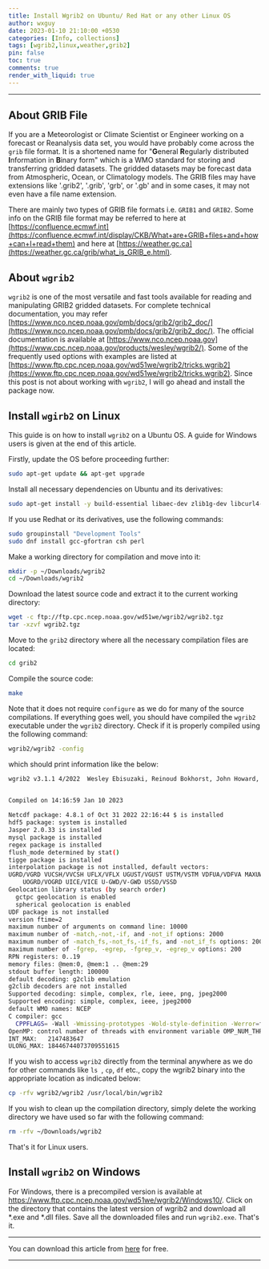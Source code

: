 ```yaml
---
title: Install Wgrib2 on Ubuntu/ Red Hat or any other Linux OS
author: wxguy
date: 2023-01-10 21:10:00 +0530
categories: [Info, collections]
tags: [wgrib2,linux,weather,grib2]
pin: false
toc: true
comments: true
render_with_liquid: true
---
```


-------

## About GRIB File

If you are a Meteorologist or Climate Scientist or Engineer working on a forecast or Reanalysis data set, you would have probably come across the `grib` file format. It is a shortened name for "**G**eneral **R**egularly distributed **I**nformation in **B**inary form" which is a WMO standard for storing and transferring gridded datasets. The gridded datasets may be forecast data from Atmospheric, Ocean, or Climatology models. The GRIB files may have extensions like '.grib2', '.grib', 'grb', or '.gb' and in some cases, it may not even have a file name extension.

There are mainly two types of GRIB file formats i.e. `GRIB1` and `GRIB2`. Some info on the GRIB file format may be referred to here at [https://confluence.ecmwf.int](https://confluence.ecmwf.int/display/CKB/What+are+GRIB+files+and+how+can+I+read+them) and here at [https://weather.gc.ca](https://weather.gc.ca/grib/what_is_GRIB_e.html). 

## About `wgrib2`

`wgrib2` is one of the most versatile and fast tools available for reading and manipulating GRIB2 gridded datasets. For complete technical documentation, you may refer [https://www.nco.ncep.noaa.gov/pmb/docs/grib2/grib2_doc/](https://www.nco.ncep.noaa.gov/pmb/docs/grib2/grib2_doc/). The official documentation is available at [https://www.nco.ncep.noaa.gov](https://www.cpc.ncep.noaa.gov/products/wesley/wgrib2/). Some of the frequently used options with examples are listed at [https://www.ftp.cpc.ncep.noaa.gov/wd51we/wgrib2/tricks.wgrib2](https://www.ftp.cpc.ncep.noaa.gov/wd51we/wgrib2/tricks.wgrib2). Since this post is not about working with `wgrib2`, I will go ahead and install the package now.
 

## Install `wgirb2` on Linux

This guide is on how to install `wgrib2` on a Ubuntu OS. A guide for Windows users is given at the end of this article. 

Firstly, update the OS before proceeding further:

```bash
sudo apt-get update && apt-get upgrade
```

Install all necessary dependencies on Ubuntu and its derivatives:

```bash
sudo apt-get install -y build-essential libaec-dev zlib1g-dev libcurl4-openssl-dev libboost-dev curl wget zip unzip bzip2 gfortran gcc g++
```

If you use Redhat or its derivatives, use the following commands:

```bash
sudo groupinstall "Development Tools"
sudo dnf install gcc-gfortran csh perl
```

Make a working directory for compilation and move into it:

```bash
mkdir -p ~/Downloads/wgrib2
cd ~/Downloads/wgrib2
```

Download the latest source code and extract it to the current working directory:

```bash
wget -c ftp://ftp.cpc.ncep.noaa.gov/wd51we/wgrib2/wgrib2.tgz
tar -xzvf wgrib2.tgz
```

Move to the `grib2` directory where all the necessary compilation files are located:

```bash
cd grib2
```

Compile the source code:

```bash
make
```

Note that it does not require `configure` as we do for many of the source compilations. If everything goes well, you should have compiled the `wgrib2` executable under the `wgrib2` directory. Check if it is properly compiled using the following command:

```bash
wgrib2/wgrib2 -config
```

which should print information like the below:

```bash
wgrib2 v3.1.1 4/2022  Wesley Ebisuzaki, Reinoud Bokhorst, John Howard, Jaakko Hyvätti, Dusan Jovic, Daniel Lee, Kristian Nilssen, Karl Pfeiffer, Pablo Romero, Manfred Schwarb, Gregor Schee, Arlindo da Silva, Niklas Sondell, Sam Trahan, George Trojan, Sergey Varlamov
    

Compiled on 14:16:59 Jan 10 2023

Netcdf package: 4.8.1 of Oct 31 2022 22:16:44 $ is installed
hdf5 package: system is installed
Jasper 2.0.33 is installed
mysql package is installed
regex package is installed
flush_mode determined by stat()
tigge package is installed
interpolation package is not installed, default vectors:
UGRD/VGRD VUCSH/VVCSH UFLX/VFLX UGUST/VGUST USTM/VSTM VDFUA/VDFVA MAXUW/MAXVW 
    UOGRD/VOGRD UICE/VICE U-GWD/V-GWD USSD/VSSD 
Geolocation library status (by search order)
  gctpc geolocation is enabled
  spherical geolocation is enabled
UDF package is not installed
version ftime=2
maximum number of arguments on command line: 10000
maximum number of -match,-not,-if, and -not_if options: 2000
maximum number of -match_fs,-not_fs,-if_fs, and -not_if_fs options: 2000
maximum number of -fgrep, -egrep, -fgrep_v, -egrep_v options: 200
RPN registers: 0..19
memory files: @mem:0, @mem:1 .. @mem:29
stdout buffer length: 100000
default decoding: g2clib emulation
g2clib decoders are not installed
Supported decoding: simple, complex, rle, ieee, png, jpeg2000
Supported encoding: simple, complex, ieee, jpeg2000
default WMO names: NCEP
C compiler: gcc
  CPPFLAGS= -Wall -Wmissing-prototypes -Wold-style-definition -Werror=format-security -ffast-math -O3 -DGFORTRAN 
OpenMP: control number of threads with environment variable OMP_NUM_THREADS
INT_MAX:   2147483647
ULONG_MAX: 18446744073709551615
```

If you wish to access `wgrib2` directly from the terminal anywhere as we do for other commands like `ls `, `cp`, `df` etc., copy the wgrib2 binary into the appropriate location as indicated below:

```bash
cp -rfv wgrib2/wgrib2 /usr/local/bin/wgrib2
```

If you wish to clean up the compilation directory, simply delete the working directory we have used so far with the following command:

```bash
rm -rfv ~/Downloads/wgrib2
```

That's it for Linux users.

## Install `wgrib2` on Windows
For Windows, there is a precompiled version is available at https://www.ftp.cpc.ncep.noaa.gov/wd51we/wgrib2/Windows10/. Click on the directory that contains the latest version of wgrib2 and download all *.exe and *.dll files. Save all the downloaded files and run `wgrib2.exe`. That's it.

------
You can download this article from [here](https://wxguy.github.io/assets/downloads/pdfs/2023-01-10-install-wgrib2-on-linux.pdf) for free.

------

